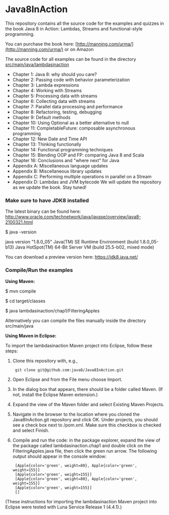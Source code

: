 Java8InAction
===============

This repository contains all the source code for the examples and quizzes in the book Java 8 in Action: Lambdas, Streams and functional-style programming.

You can purchase the book here: [http://manning.com/urma/](http://manning.com/urma/) or on Amazon

The source code for all examples can be found in the directory [src/main/java/lambdasinaction](https://github.com/java8/Java8InAction/tree/master/src/main/java/lambdasinaction)

* Chapter 1: Java 8: why should you care?
* Chapter 2: Passing code with behavior parameterization
* Chapter 3: Lambda expressions
* Chapter 4: Working with Streams
* Chapter 5: Processing data with streams
* Chapter 6: Collecting data with streams
* Chapter 7: Parallel data processing and performance
* Chapter 8: Refactoring, testing, debugging
* Chapter 9: Default methods
* Chapter 10: Using Optional as a better alternative to null
* Chapter 11: CompletableFuture: composable asynchronous programming
* Chapter 12: New Date and Time API
* Chapter 13: Thinking functionally
* Chapter 14: Functional programming techniques
* Chapter 15: Blending OOP and FP: comparing Java 8 and Scala
* Chapter 16: Conclusions and "where next" for Java
* Appendix A: Miscellaneous language updates
* Appendix B: Miscellaneous library updates
* Appendix C: Performing multiple operations in parallel on a Stream
* Appendix D: Lambdas and JVM bytecode
We will update the repository as we update the book. Stay tuned!

### Make sure to have JDK8 installed
The latest binary can be found here: http://www.oracle.com/technetwork/java/javase/overview/java8-2100321.html

$ java -version

java version "1.8.0_05"
Java(TM) SE Runtime Environment (build 1.8.0_05-b13)
Java HotSpot(TM) 64-Bit Server VM (build 25.5-b02, mixed mode)


You can download a preview version here: https://jdk8.java.net/

### Compile/Run the examples
**Using Maven:**

$ mvn compile

$ cd target/classes

$ java lambdasinaction/chap1/FilteringApples

Alternatively you can compile the files manually inside the directory src/main/java


**Using Maven in Eclipse:**

To import the lambdasinaction Maven project into Eclipse, follow these steps:

1. Clone this repository with, e.g.,

        git clone git@github.com:java8/Java8InAction.git

2. Open Eclipse and from the File menu choose Import.

3. In the dialog box that appears, there should be a folder called Maven.  (If not,
install the Eclipse Maven extension.)

4. Expand the view of the Maven folder and select Existing Maven Projects.

5. Navigate in the browser to the location where you cloned the Java8InAction.git
repository and click OK.  Under projects, you should see a check box next to
/pom.xml.  Make sure this checkbox is checked and select Finish.

6. Compile and run the code: in the package explorer, expand the view of the
package called lambdasinaction.chap1 and double click on the
FilteringApples.java file, then click the green run arrow. The following output
should appear in the console window:


        [Apple{color='green', weight=80}, Apple{color='green', weight=155}]
        [Apple{color='green', weight=155}]
        [Apple{color='green', weight=80}, Apple{color='green', weight=155}]
        [Apple{color='green', weight=155}]
        []

(These instructions for importing the lambdasinaction Maven project into Eclipse
were tested with Luna Service Release 1 (4.4.1).) 


